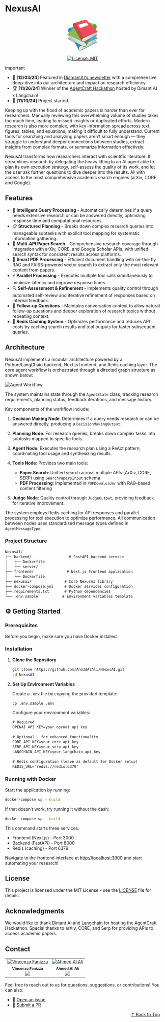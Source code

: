 # NexusAI

<div align="center">
<img src="frontend/app/favicon.ico" alt="NexusAI Logo" width="100">

[![License: MIT](https://img.shields.io/badge/License-MIT-yellow.svg)](https://opensource.org/licenses/MIT)

</div>

> [!IMPORTANT]
> - 📰 **[12/03/24]** Featured in [DiamantAI's newsletter](https://diamantai.substack.com/p/nexus-ai-the-revolutionary-research) with a comprehensive deep-dive into our architecture and impact on research efficiency.
> - 🏆 **[11/26/24]** Winner of the [AgentCraft Hackathon](https://www.linkedin.com/posts/nir-diamant-ai_the-agentcraft-hackathon-in-conjunction-with-activity-7267552838023577600-_g2Z?utm_source=share&utm_medium=member_desktop) hosted by Dimant AI x Langchain!
> - 🚀 **[11/10/24]** Project started.

Keeping up with the flood of academic papers is harder than ever for researchers. Manually reviewing this overwhelming volume of studies takes too much time, leading to missed insights or duplicated efforts. Modern research is also more complex, with key information spread across text, figures, tables, and equations, making it difficult to fully understand. Current tools for searching and analyzing papers aren’t smart enough — they struggle to understand deeper connections between studies, extract insights from complex formats, or summarize information effectively.

NexusAI transforms how researchers interact with scientific literature. It streamlines research by delegating the heavy lifting to an AI agent able to plan its own execution strategy, self-assess the quality of its work, and let the user ask further questions to dive deeper into the results. All with access to the most comprehensive academic search engines (arXiv, CORE, and Google).

## Features

- 🧠 **Intelligent Query Processing** - Automatically determines if a query needs extensive research or can be answered directly, optimizing response time and computational resources.
- 📋 **Structured Planning** - Breaks down complex research queries into manageable subtasks with explicit tool mapping for systematic information gathering.
- 🔄 **Multi-API Paper Search** - Comprehensive research coverage through integration with arXiv, CORE, and Google Scholar APIs, with unified search syntax for consistent results across platforms.
- 📑 **Smart PDF Processing** - Efficient document handling with on-the-fly RAG and FAISS-powered vector search to extract only the most relevant content from papers.
- ⚡ **Parallel Processing** - Executes multiple tool calls simultaneously to minimize latency and improve response times.
- 🔍 **Self-Assessment & Refinement** - Implements quality control through automated self-review and iterative refinement of responses based on internal feedback.
- 💬 **Follow-up Questions** - Maintains conversation context to allow natural follow-up questions and deeper exploration of research topics without repeating context.
- 💾 **Redis Caching System** - Optimizes performance and reduces API costs by caching search results and tool outputs for faster subsequent queries.

## Architecture

NexusAI implements a modular architecture powered by a Python/LangChain backend, Next.js frontend, and Redis caching layer. The core agent workflow is orchestrated through a directed graph structure as shown below:

![Agent Workflow](https://i.ibb.co/0BBzkcb/mermaid-diagram-2024-11-17-195744.png)

The system maintains state through the `AgentState` class, tracking research requirements, planning status, feedback iterations, and message history.

Key components of the workflow include:

1. **Decision Making Node**: Determines if a query needs research or can be answered directly, producing a `DecisionMakingOutput`.

2. **Planning Node**: For research queries, breaks down complex tasks into subtasks mapped to specific tools.

3. **Agent Node**: Executes the research plan using a ReAct pattern, coordinating tool usage and synthesizing results.

4. **Tools Node**: Provides two main tools:
   - **Paper Search**: Unified search across multiple APIs (ArXiv, CORE, SERP) using `SearchPapersInput` schema
   - **PDF Processing**: Implemented in `PDFDownloader` with RAG-based content filtering

5. **Judge Node**: Quality control through `JudgeOutput`, providing feedback for iterative improvement.

The system employs Redis caching for API responses and parallel processing for tool execution to optimize performance. All communication between nodes uses standardized message types defined in `AgentMessageType`.

### Project Structure

```
NexusAI/
├── backend/                 # FastAPI backend service
│   ├── Dockerfile
│   └── server/
├── frontend/               # Next.js frontend application
│   └── Dockerfile
├── nexusai/               # Core NexusAI library
├── docker-compose.yml     # Docker services configuration
├── requirements.txt       # Python dependencies
└── .env.sample           # Environment variables template
```

## ⚙️ Getting Started

### Prerequisites

Before you begin, make sure you have Docker installed.

### Installation

1. **Clone the Repository**
   ```bash
   git clone https://github.com/Ahm3dAlAli/NexusAI.git
   cd NexusAI
   ```

2. **Set Up Environment Variables**
   
   Create a `.env` file by copying the provided template:
   ```bash
   cp .env.sample .env
   ```

   Configure your environment variables:
   ```env
   # Required
   OPENAI_API_KEY=your_openai_api_key

   # Optional - for enhanced functionality
   CORE_API_KEY=your_core_api_key
   SERP_API_KEY=your_serp_api_key
   LANGCHAIN_API_KEY=your_langchain_api_key

   # Redis configuration (leave as default for Docker setup)
   REDIS_URL="redis://redis:6379"
   ```

### Running with Docker

Start the application by running:
```bash
docker-compose up --build
```

If that doesn't work, try running it without the dash:
```bash
docker compose up --build
```

This command starts three services:
- Frontend (Next.js) - Port 3000
- Backend (FastAPI) - Port 8000
- Redis (caching) - Port 6379

Navigate to the frontend interface at [http://localhost:3000](http://localhost:3000) and start automating your research!

## License

This project is licensed under the MIT License - see the [LICENSE](LICENSE) file for details.

## Acknowledgments

We would like to thank Dimant AI and Langchain for hosting the AgentCraft Hackathon. Special thanks to arXiv, CORE, and Serp for providing APIs to access academic papers.

## Contact

<table>
  <tr>
    <td align="center">
      <a href="https://github.com/vincenzofanizza">
        <img src="https://avatars.githubusercontent.com/u/104767369?v=4" width="100px;" alt="Vincenzo Fanizza"/><br />
        <sub><b>Vincenzo Fanizza</b></sub>
      </a><br />
      <a href="https://www.linkedin.com/in/vincenzo-fanizza/" title="LinkedIn">
        <img src="https://img.shields.io/badge/-LinkedIn-0A66C2?style=flat&logo=linkedin" />
      </a>
    </td>
    <td align="center">
      <a href="https://github.com/Ahm3dAlAli">
        <img src="https://avatars.githubusercontent.com/u/84172381?v=4" width="100px;" alt="Ahmed Al Ali"/><br />
        <sub><b>Ahmed Al Ali</b></sub>
      </a><br />
      <a href="https://www.linkedin.com/in/ahmed-a-295933211/" title="LinkedIn">
        <img src="https://img.shields.io/badge/-LinkedIn-0A66C2?style=flat&logo=linkedin" />
      </a>
    </td>
  </tr>
</table>

Feel free to reach out to us for questions, suggestions, or contributions! You can also:

- 🐛 [Open an issue](https://github.com/Ahm3dAlAli/NexusAI/issues)
- 🔧 [Submit a PR](https://github.com/Ahm3dAlAli/NexusAI/pulls)

<p align="right">
<a href="#nexusai">↑ Back to Top</a>
</p>
